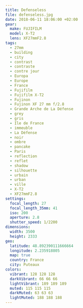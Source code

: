 ```yaml
---
title: Defenseless
file: defenseless.jpg
date: 2018-06-11 18:06:00 +02:00
gear:
  make: FUJIFILM
  model: X-T2
  lens: XF27mmF2.8
tags:
  - 27mm
  - building
  - city
  - contrast
  - contraste
  - contre jour
  - Europa
  - Europe
  - France
  - Fujifilm
  - Fujifilm X-T2
  - Fujinon
  - Fujinon XF 27 mm f/2.8
  - Grande Arche de La Défense
  - grey
  - gris
  - Ile de France
  - immeuble
  - La Défense
  - noir
  - ombre
  - pancake
  - Paris
  - reflection
  - reflet
  - shadow
  - silhouette
  - urbain
  - urban
  - ville
  - X-T2
  - XF27mmF2.8
settings:
  focal_length: 27
  focal_length_35mm: 41
  iso: 200
  aperture: 2.8
  shutter_speed: 1/2200
dimensions:
  width: 3500
  height: 2333
geo:
  latitude: 48.892390111666664
  longitude: 2.235918805
  map: true
  country: France
  city: Puteaux
colors:
  vibrant: 128 128 128
  darkVibrant: 66 66 66
  lightVibrant: 189 189 189
  muted: 115 115 115
  darkMuted: 63 63 63
  lightMuted: 188 188 188
---
```



